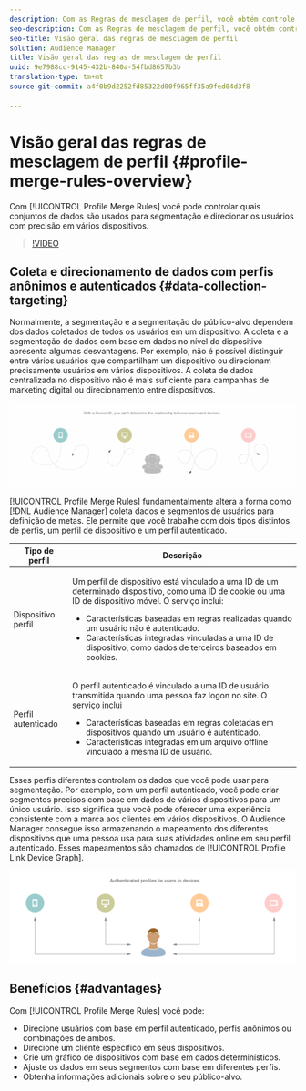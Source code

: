 ```yaml
---
description: Com as Regras de mesclagem de perfil, você obtém controle sobre os conjuntos de dados usados para segmentação e pode direcionar uma pessoa com precisão em vários dispositivos.
seo-description: Com as Regras de mesclagem de perfil, você obtém controle sobre os conjuntos de dados usados para segmentação e pode direcionar uma pessoa com precisão em vários dispositivos.
seo-title: Visão geral das regras de mesclagem de perfil
solution: Audience Manager
title: Visão geral das regras de mesclagem de perfil
uuid: 9e7988cc-9145-432b-840a-54fbd8657b3b
translation-type: tm+mt
source-git-commit: a4f0b9d2252fd85322d00f965ff35a9fed04d3f8

---
```



# Visão geral das regras de mesclagem de perfil {#profile-merge-rules-overview}

Com [!UICONTROL Profile Merge Rules] você pode controlar quais conjuntos de dados são usados para segmentação e direcionar os usuários com precisão em vários dispositivos.

>[!VIDEO](https://video.tv.adobe.com/v/28974?captions=por_br)

## Coleta e direcionamento de dados com perfis anônimos e autenticados {#data-collection-targeting}

Normalmente, a segmentação e a segmentação do público-alvo dependem dos dados coletados de todos os usuários em um dispositivo. A coleta e a segmentação de dados com base em dados no nível do dispositivo apresenta algumas desvantagens. Por exemplo, não é possível distinguir entre vários usuários que compartilham um dispositivo ou direcionam precisamente usuários em vários dispositivos. A coleta de dados centralizada no dispositivo não é mais suficiente para campanhas de marketing digital ou direcionamento entre dispositivos.

![](assets/unauthenticated2.png)

[!UICONTROL Profile Merge Rules] fundamentalmente altera a forma como [!DNL Audience Manager] coleta dados e segmentos de usuários para definição de metas. Ele permite que você trabalhe com dois tipos distintos de perfis, um perfil de dispositivo e um perfil [](../../reference/visitor-authentication-states.md)autenticado.

<table id="table_CE98C0E32A964B27804736A896233869"> 
 <thead> 
  <tr> 
   <th colname="col1" class="entry"> Tipo de perfil </th> 
   <th colname="col2" class="entry"> Descrição </th> 
  </tr> 
 </thead>
 <tbody> 
  <tr> 
   <td colname="col1"> Dispositivo perfil </td> 
   <td colname="col2"> <p>Um perfil de dispositivo está vinculado a uma ID de um determinado dispositivo, como uma ID de cookie ou uma ID de dispositivo móvel. O serviço inclui: </p> <p>
     <ul id="ul_0420875DE65E44FFAC76E0DD205CFEC4"> 
      <li id="li_044AD85C644A41FB8EF48164BAC0CE34">Características baseadas em regras realizadas quando um usuário não é autenticado. </li> 
      <li id="li_984D9790A6984139AFCFC2DFE4DF1BFC">Características integradas vinculadas a uma ID de dispositivo, como dados de terceiros baseados em cookies. </li>
     </ul> </p> </td>
  </tr>
  <tr> 
   <td colname="col1"> Perfil autenticado </td> 
   <td colname="col2"> <p>O perfil autenticado é vinculado a uma ID de usuário transmitida quando uma pessoa faz logon no site. O serviço inclui </p>
    <ul id="ul_18319CAA875148DBAE095134D42637B3"> 
     <li id="li_E24BD33E049849E5A594B0750F530475">Características baseadas em regras coletadas em dispositivos quando um usuário é autenticado. </li>
     <li id="li_531AC9E0EC9D45108457FEC8E8D4E66C">Características integradas em um arquivo offline vinculado à mesma ID de usuário. </li>
    </ul> </td>
  </tr>
 </tbody>
</table>

Esses perfis diferentes controlam os dados que você pode usar para segmentação. Por exemplo, com um perfil [](../../reference/visitor-authentication-states.md)autenticado, você pode criar segmentos precisos com base em dados de vários dispositivos para um único usuário. Isso significa que você pode oferecer uma experiência consistente com a marca aos clientes em vários dispositivos. O Audience Manager consegue isso armazenando o mapeamento dos diferentes dispositivos que uma pessoa usa para suas atividades online em seu perfil [](../../reference/visitor-authentication-states.md)autenticado. Esses mapeamentos são chamados de [!UICONTROL Profile Link Device Graph].

![](assets/authenticated2.png)

## Benefícios {#advantages}

Com [!UICONTROL Profile Merge Rules] você pode:

* Direcione usuários com base em perfil [](../../reference/visitor-authentication-states.md)autenticado, perfis anônimos ou combinações de ambos.
* Direcione um cliente específico em seus dispositivos.
* Crie um gráfico de dispositivos com base em dados determinísticos.
* Ajuste os dados em seus segmentos com base em diferentes perfis.
* Obtenha informações adicionais sobre o seu público-alvo.
